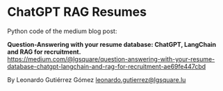 # ChatGPT RAG Resumes

Python code of the medium blog post: 

**Question-Answering with your resume database: ChatGPT, LangChain and RAG for recruitment.**\
https://medium.com/@lgsquare/question-answering-with-your-resume-database-chatgpt-langchain-and-rag-for-recruitment-ae69fe447cbd

By Leonardo Gutiérrez Gómez
leonardo.gutierrez@lgsquare.lu

